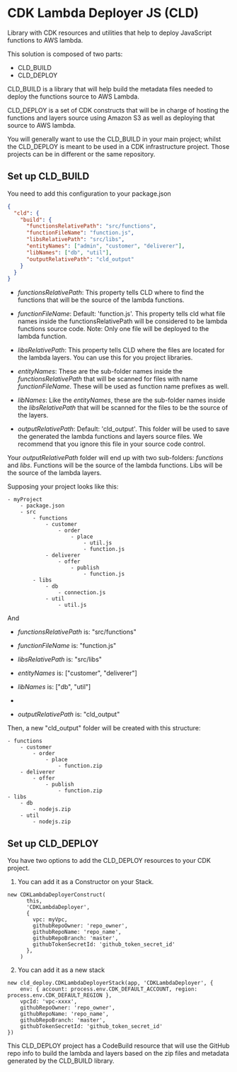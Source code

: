 # CDK Lambda Deployer JS (CLD)

Library with CDK resources and utilities that help to deploy JavaScript functions to AWS lambda.

This solution is composed of two parts:

- CLD_BUILD
- CLD_DEPLOY

CLD_BUILD is a library that will help build the metadata files needed to deploy the functions source to AWS Lambda.

CLD_DEPLOY is a set of CDK constructs that will be in charge of hosting the functions and layers source
using Amazon S3 as well as deploying that source to AWS lambda.

You will generally want to use the CLD_BUILD in your main project; whilst the CLD_DEPLOY is meant to be used in
a CDK infrastructure project. Those projects can be in different or the same repository.

## Set up CLD_BUILD

You need to add this configuration to your package.json

```json
{
  "cld": {
    "build": {
      "functionsRelativePath": "src/functions",
      "functionFileName": "function.js",
      "libsRelativePath": "src/libs",
      "entityNames": ["admin", "customer", "deliverer"],
      "libNames": ["db", "util"],
      "outputRelativePath": "cld_output"
    }
  }
}
```

* _functionsRelativePath_: This property tells CLD where to find the functions that will be the source of the lambda functions.

* _functionFileName_: Default: 'function.js'. This property tells cld what file names inside the functionsRelativePath will be considered to be lambda functions source code.
Note: Only one file will be deployed to the lambda function.

* _libsRelativePath_: This property tells CLD where the files are located for the lambda layers. You can use this for you project libraries.

* _entityNames_: These are the sub-folder names inside the _functionsRelativePath_ that will be scanned for files with name _functionFileName_.
These will be used as function name prefixes as well.

* _libNames_: Like the _entityNames_, these are the sub-folder names inside the _libsRelativePath_ that will be scanned for the files to be the source of the layers.

* _outputRelativePath_: Default: 'cld_output'. This folder will be used to save the generated the lambda functions and layers source files. We recommend that you ignore
this file in your source code control.

Your _outputRelativePath_ folder will end up with two sub-folders: *functions* and *libs*.
Functions will be the source of the lambda functions.
Libs will be the source of the lambda layers.

Supposing your project looks like this:
```text
- myProject
    - package.json
    - src
        - functions
            - customer
                - order
                    - place
                        - util.js
                        - function.js
            - deliverer
                - offer
                    - publish
                        - function.js
        - libs
            - db
                - connection.js
            - util
                - util.js
```

And

* _functionsRelativePath_ is: "src/functions"

* _functionFileName_ is: "function.js"

* _libsRelativePath_ is: "src/libs"

* _entityNames_ is: ["customer", "deliverer"]

* _libNames_ is: ["db", "util"]
* 
* _outputRelativePath_ is: "cld_output"


Then, a new "cld_output" folder will be created with this structure:
```text
- functions
    - customer
        - order
            - place
                - function.zip
    - deliverer
        - offer
            - publish
                - function.zip
- libs
    - db
        - nodejs.zip
    - util
        - nodejs.zip
```

## Set up CLD_DEPLOY

You have two options to add the CLD_DEPLOY resources to your CDK project.

1. You can add it as a Constructor on your Stack.

```
new CDKLambdaDeployerConstruct(
      this,
      'CDKLambdaDeployer',
      {
        vpc: myVpc,
        githubRepoOwner: 'repo_owner',
        githubRepoName: 'repo_name',
        githubRepoBranch: 'master',
        githubTokenSecretId: 'github_token_secret_id'
      },
    )
```

2. You can add it as a new stack

```
new cld_deploy.CDKLambdaDeployerStack(app, 'CDKLambdaDeployer', {
    env: { account: process.env.CDK_DEFAULT_ACCOUNT, region: process.env.CDK_DEFAULT_REGION },
    vpcId: 'vpc-xxxx',
    githubRepoOwner: 'repo_owner',
    githubRepoName: 'repo_name',
    githubRepoBranch: 'master',
    githubTokenSecretId: 'github_token_secret_id'
})
```

This CLD_DEPLOY project has a CodeBuild resource that will use the GitHub repo info to build the lambda and layers
based on the zip files and metadata generated by the CLD_BUILD library.
